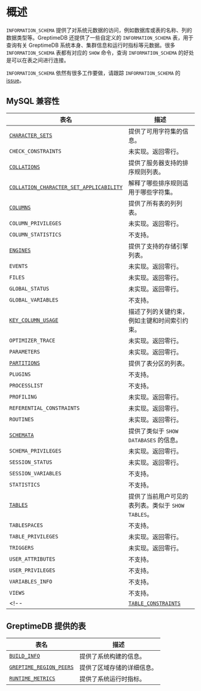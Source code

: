 # 概述

`INFORMATION_SCHEMA` 提供了对系统元数据的访问，例如数据库或表的名称、列的数据类型等。GreptimeDB 还提供了一些自定义的 `INFORMATION_SCHEMA` 表，用于查询有关 GreptimeDB 系统本身、集群信息和运行时指标等元数据。很多 `INFORMATION_SCHEMA` 表都有对应的 `SHOW` 命令，查询 `INFORMATION_SCHEMA` 的好处是可以在表之间进行连接。

`INFORMATION_SCHEMA` 依然有很多工作要做，请跟踪 `INFORMATION_SCHEMA` 的 [issue](https://github.com/GreptimeTeam/greptimedb/issues/2931)。

## MySQL 兼容性

|表名|描述|
| --- | --- |
| [`CHARACTER_SETS`](./character-sets.md) | 提供了可用字符集的信息。 |
| `CHECK_CONSTRAINTS`| 未实现。返回零行。 |
| [`COLLATIONS`](./collations.md) | 提供了服务器支持的排序规则列表。 |
| [`COLLATION_CHARACTER_SET_APPLICABILITY`](./collation-character-set-applicability.md) | 解释了哪些排序规则适用于哪些字符集。 |
| [`COLUMNS`](./columns.md) | 提供了所有表的列列表。 |
| `COLUMN_PRIVILEGES` | 未实现。返回零行。 |
| `COLUMN_STATISTICS` | 不支持。 |
| [`ENGINES`](./engines.md) | 提供了支持的存储引擎列表。 |
| `EVENTS` | 未实现。返回零行。 |
| `FILES` | 未实现。返回零行。 |
| `GLOBAL_STATUS` | 未实现。返回零行。 |
| `GLOBAL_VARIABLES` | 不支持。 |
| [`KEY_COLUMN_USAGE`](./key-column-usage.md) | 描述了列的关键约束，例如主键和时间索引约束。 |
| `OPTIMIZER_TRACE` | 未实现。返回零行。 |
| `PARAMETERS` | 未实现。返回零行。 |
| [`PARTITIONS`](./partitions.md) | 提供了表分区的列表。 |
| `PLUGINS` | 不支持。|
| `PROCESSLIST` | 不支持。 |
| `PROFILING` | 未实现。返回零行。 |
| `REFERENTIAL_CONSTRAINTS` | 未实现。返回零行。 |
| `ROUTINES` | 未实现。返回零行。 |
| [`SCHEMATA`](./schemata.md) | 提供了类似于 `SHOW DATABASES` 的信息。 |
| `SCHEMA_PRIVILEGES` | 未实现。返回零行。 |
| `SESSION_STATUS` | 未实现。返回零行。 |
| `SESSION_VARIABLES` | 不支持。 |
| `STATISTICS` | 不支持。 |
| [`TABLES`](./tables.md) | 提供了当前用户可见的表列表。类似于 `SHOW TABLES`。 |
| `TABLESPACES` | 不支持。 |
| `TABLE_PRIVILEGES` | 未实现。返回零行。 |
| `TRIGGERS` | 未实现。返回零行。 |
| `USER_ATTRIBUTES` | 不支持。 |
| `USER_PRIVILEGES` | 不支持。|
| `VARIABLES_INFO` | 不支持。 |
| `VIEWS`| 不支持。 |
<!-- | [`TABLE_CONSTRAINTS`](./table-constraints.md) | 提供了主键、唯一索引和外键的信息。 | -->

## GreptimeDB 提供的表

|表名|描述|
| --- | --- |
| [`BUILD_INFO`](./build-info.md) | 提供了系统构建的信息。 |
| [`GREPTIME_REGION_PEERS`](./greptime-region-peers.md) | 提供了区域存储的详细信息。 |
| [`RUNTIME_METRICS`](./runtime-metrics.md)| 提供了系统运行时指标。|

  